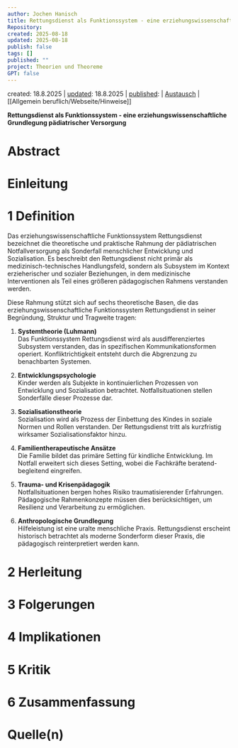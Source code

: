 ```yaml
---
author: Jochen Hanisch
title: Rettungsdienst als Funktionssystem - eine erziehungswissenschaftliche Grundlegung pädiatrischer Versorgung
Repository: 
created: 2025-08-18
updated: 2025-08-18
publish: false
tags: []
published: ""
project: Theorien und Theoreme
GPT: false
---
```


created: 18.8.2025 | [updated](https://git.jochen-hanisch.de/jochen-hanisch/research/): 18.8.2025 | [published](https://zenodo.org/records/):  | [Austausch](https://lernen.jochen-hanisch.de/course/view.php?id=4) | [[Allgemein beruflich/Webseite/Hinweise]]

**Rettungsdienst als Funktionssystem - eine erziehungswissenschaftliche Grundlegung pädiatrischer Versorgung**

# Abstract

# Einleitung


# 1 Definition

Das erziehungswissenschaftliche Funktionssystem Rettungsdienst bezeichnet die theoretische und praktische Rahmung der pädiatrischen Notfallversorgung als Sonderfall menschlicher Entwicklung und Sozialisation. Es beschreibt den Rettungsdienst nicht primär als medizinisch-technisches Handlungsfeld, sondern als Subsystem im Kontext erzieherischer und sozialer Beziehungen, in dem medizinische Interventionen als Teil eines größeren pädagogischen Rahmens verstanden werden.

Diese Rahmung stützt sich auf sechs theoretische Basen, die das erziehungswissenschaftliche Funktionssystem Rettungsdienst in seiner Begründung, Struktur und Tragweite tragen:

1. **Systemtheorie (Luhmann)**  
   Das Funktionssystem Rettungsdienst wird als ausdifferenziertes Subsystem verstanden, das in spezifischen Kommunikationsformen operiert. Konfliktrichtigkeit entsteht durch die Abgrenzung zu benachbarten Systemen.

2. **Entwicklungspsychologie**  
   Kinder werden als Subjekte in kontinuierlichen Prozessen von Entwicklung und Sozialisation betrachtet. Notfallsituationen stellen Sonderfälle dieser Prozesse dar.

3. **Sozialisationstheorie**  
   Sozialisation wird als Prozess der Einbettung des Kindes in soziale Normen und Rollen verstanden. Der Rettungsdienst tritt als kurzfristig wirksamer Sozialisationsfaktor hinzu.

4. **Familientherapeutische Ansätze**  
   Die Familie bildet das primäre Setting für kindliche Entwicklung. Im Notfall erweitert sich dieses Setting, wobei die Fachkräfte beratend-begleitend eingreifen.

5. **Trauma- und Krisenpädagogik**  
   Notfallsituationen bergen hohes Risiko traumatisierender Erfahrungen. Pädagogische Rahmenkonzepte müssen dies berücksichtigen, um Resilienz und Verarbeitung zu ermöglichen.

6. **Anthropologische Grundlegung**  
   Hilfeleistung ist eine uralte menschliche Praxis. Rettungsdienst erscheint historisch betrachtet als moderne Sonderform dieser Praxis, die pädagogisch reinterpretiert werden kann.

# 2 Herleitung

# 3 Folgerungen

# 4 Implikationen

# 5 Kritik

# 6 Zusammenfassung

# Quelle(n)
